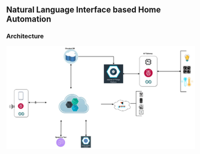 ## Natural Language Interface based Home Automation

### Architecture
![Architecture](/images/Architecture.jpg?raw=true "Architecture")
